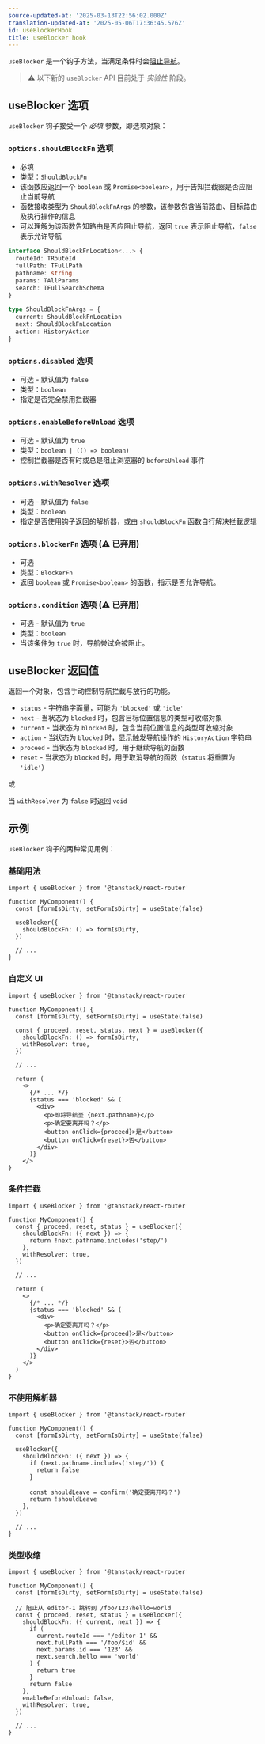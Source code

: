 ```yaml
---
source-updated-at: '2025-03-13T22:56:02.000Z'
translation-updated-at: '2025-05-06T17:36:45.576Z'
id: useBlockerHook
title: useBlocker hook
---
```


`useBlocker` 是一个钩子方法，当满足条件时会[阻止导航](../../guide/navigation-blocking.md)。

> ⚠️ 以下新的 `useBlocker` API 目前处于 _实验性_ 阶段。

## useBlocker 选项

`useBlocker` 钩子接受一个 _必填_ 参数，即选项对象：

### `options.shouldBlockFn` 选项

- 必填
- 类型：`ShouldBlockFn`
- 该函数应返回一个 `boolean` 或 `Promise<boolean>`，用于告知拦截器是否应阻止当前导航
- 函数接收类型为 `ShouldBlockFnArgs` 的参数，该参数包含当前路由、目标路由及执行操作的信息
- 可以理解为该函数告知路由是否应阻止导航，返回 `true` 表示阻止导航，`false` 表示允许导航

```ts
interface ShouldBlockFnLocation<...> {
  routeId: TRouteId
  fullPath: TFullPath
  pathname: string
  params: TAllParams
  search: TFullSearchSchema
}

type ShouldBlockFnArgs = {
  current: ShouldBlockFnLocation
  next: ShouldBlockFnLocation
  action: HistoryAction
}
```

### `options.disabled` 选项

- 可选 - 默认值为 `false`
- 类型：`boolean`
- 指定是否完全禁用拦截器

### `options.enableBeforeUnload` 选项

- 可选 - 默认值为 `true`
- 类型：`boolean | (() => boolean)`
- 控制拦截器是否有时或总是阻止浏览器的 `beforeUnload` 事件

### `options.withResolver` 选项

- 可选 - 默认值为 `false`
- 类型：`boolean`
- 指定是否使用钩子返回的解析器，或由 `shouldBlockFn` 函数自行解决拦截逻辑

### `options.blockerFn` 选项 (⚠️ 已弃用)

- 可选
- 类型：`BlockerFn`
- 返回 `boolean` 或 `Promise<boolean>` 的函数，指示是否允许导航。

### `options.condition` 选项 (⚠️ 已弃用)

- 可选 - 默认值为 `true`
- 类型：`boolean`
- 当该条件为 `true` 时，导航尝试会被阻止。

## useBlocker 返回值

返回一个对象，包含手动控制导航拦截与放行的功能。

- `status` - 字符串字面量，可能为 `'blocked'` 或 `'idle'`
- `next` - 当状态为 `blocked` 时，包含目标位置信息的类型可收缩对象
- `current` - 当状态为 `blocked` 时，包含当前位置信息的类型可收缩对象
- `action` - 当状态为 `blocked` 时，显示触发导航操作的 `HistoryAction` 字符串
- `proceed` - 当状态为 `blocked` 时，用于继续导航的函数
- `reset` - 当状态为 `blocked` 时，用于取消导航的函数（`status` 将重置为 `'idle'`）

或

当 `withResolver` 为 `false` 时返回 `void`

## 示例

`useBlocker` 钩子的两种常见用例：

### 基础用法

```tsx
import { useBlocker } from '@tanstack/react-router'

function MyComponent() {
  const [formIsDirty, setFormIsDirty] = useState(false)

  useBlocker({
    shouldBlockFn: () => formIsDirty,
  })

  // ...
}
```

### 自定义 UI

```tsx
import { useBlocker } from '@tanstack/react-router'

function MyComponent() {
  const [formIsDirty, setFormIsDirty] = useState(false)

  const { proceed, reset, status, next } = useBlocker({
    shouldBlockFn: () => formIsDirty,
    withResolver: true,
  })

  // ...

  return (
    <>
      {/* ... */}
      {status === 'blocked' && (
        <div>
          <p>即将导航至 {next.pathname}</p>
          <p>确定要离开吗？</p>
          <button onClick={proceed}>是</button>
          <button onClick={reset}>否</button>
        </div>
      )}
    </>
}
```

### 条件拦截

```tsx
import { useBlocker } from '@tanstack/react-router'

function MyComponent() {
  const { proceed, reset, status } = useBlocker({
    shouldBlockFn: ({ next }) => {
      return !next.pathname.includes('step/')
    },
    withResolver: true,
  })

  // ...

  return (
    <>
      {/* ... */}
      {status === 'blocked' && (
        <div>
          <p>确定要离开吗？</p>
          <button onClick={proceed}>是</button>
          <button onClick={reset}>否</button>
        </div>
      )}
    </>
  )
}
```

### 不使用解析器

```tsx
import { useBlocker } from '@tanstack/react-router'

function MyComponent() {
  const [formIsDirty, setFormIsDirty] = useState(false)

  useBlocker({
    shouldBlockFn: ({ next }) => {
      if (next.pathname.includes('step/')) {
        return false
      }

      const shouldLeave = confirm('确定要离开吗？')
      return !shouldLeave
    },
  })

  // ...
}
```

### 类型收缩

```tsx
import { useBlocker } from '@tanstack/react-router'

function MyComponent() {
  const [formIsDirty, setFormIsDirty] = useState(false)

  // 阻止从 editor-1 跳转到 /foo/123?hello=world
  const { proceed, reset, status } = useBlocker({
    shouldBlockFn: ({ current, next }) => {
      if (
        current.routeId === '/editor-1' &&
        next.fullPath === '/foo/$id' &&
        next.params.id === '123' &&
        next.search.hello === 'world'
      ) {
        return true
      }
      return false
    },
    enableBeforeUnload: false,
    withResolver: true,
  })

  // ...
}
```
